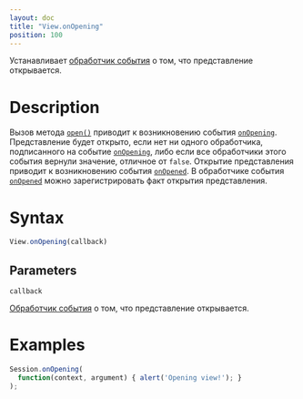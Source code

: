 ```yaml
---
layout: doc
title: "View.onOpening"
position: 100
---
```


Устанавливает [обработчик события](../../Script/) о том, что представление открывается.

# Description

Вызов метода [`open()`](../View.open/) приводит к возникновению события [`onOpening`](../View.onOpening/).
Представление будет открыто, если нет ни одного обработчика, подписанного на событие [`onOpening`](../View.onOpening/),
либо если все обработчики этого события вернули значение, отличное от `false`. Открытие представления
приводит к возникновению события [`onOpened`](../View.onOpened/). В обработчике события [`onOpened`](../View.onOpened/)
можно зарегистрировать факт открытия представления.

# Syntax

```js
View.onOpening(callback)
```

## Parameters

`callback`

[Обработчик события](../../Script/) о том, что представление открывается.

# Examples

```js
Session.onOpening(
  function(context, argument) { alert('Opening view!'); }
);
```
